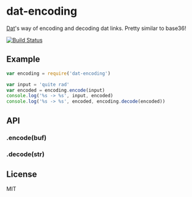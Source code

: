 
# dat-encoding

[Dat](http://dat-data.com/)'s way of encoding and decoding dat links. Pretty similar to base36!

[![Build Status](https://travis-ci.org/juliangruber/dat-encoding.svg?branch=master)](https://travis-ci.org/juliangruber/dat-encoding)

## Example

```js
var encoding = require('dat-encoding')

var input = 'quite rad'
var encoded = encoding.encode(input)
console.log('%s -> %s', input, encoded)
console.log('%s -> %s', encoded, encoding.decode(encoded))
```

## API

### .encode(buf)
### .decode(str)

## License

MIT
